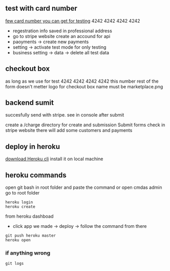 ## test with card number

[few card number you can get for testing](https://stripe.com/docs/quickstart)
4242 4242 4242 4242
 - regestration info saved in professional address
 - go to stripe website create an accound for api
 - paoyments -> create new payments
 - setting -> activate test mode for only testing
 - business setting -> data -> delete all test data

## checkout box

as long as we use for test 4242 4242 4242 4242 this number
rest of the form doesn't metter
logo for checkout box name must be marketplace.png

## backend sumit

succesfully send with stripe. see in console after submit

create a /charge directory for create and submission
Submit forms
check in stripe website there will add some customers and payments

## deploy in heroku

[download Heroku cli](https://devcenter.heroku.com/articles/heroku-cli)
install it on local machine

## heroku commands

open git bash in root folder and paste the command
or open cmdas admin go to root folder
```
heroku login
heroku create
```

from heroku dashboad 
 - click app we made -> deploy -> follow the command from there
```
git push heroku master
heroku open
```

### if anything wrong
``` 
git logs

```





